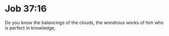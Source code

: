 # Job 37:16

Do you know the balancings of the clouds, the wondrous works of him who is perfect in knowledge,
